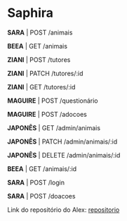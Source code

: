 # Saphira
**SARA** | POST /animais

**BEEA** | GET /animais

**ZIANI** | POST /tutores

**ZIANI** | PATCH /tutores/:id

**ZIANI** | GET /tutores/:id

**MAGUIRE** | POST /questionário

**MAGUIRE** | POST /adocoes

**JAPONÊS** | GET /admin/animais

**JAPONÊS** | PATCH /admin/animais/:id

**JAPONÊS** | DELETE /admin/animais/:id

**BEEA** | GET /animais/:id

**SARA** | POST /login

**SARA** | POST /doacoes

Link do repositório do Alex: 
[repositorio](https://github.com/alexnasciment3/projeto_bento_2S_2025.git)
